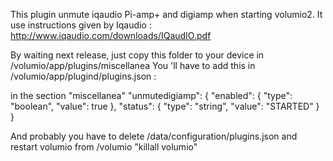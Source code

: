 This plugin unmute iqaudio Pi-amp+ and digiamp when starting volumio2.
It use instructions given by Iqaudio : http://www.iqaudio.com/downloads/IQaudIO.pdf

By waiting next release, just copy this folder to your device in /volumio/app/plugins/miscellanea
You 'll have to add this in /volumio/app/plugind/plugins.json :

in the section "miscellanea"
"unmutedigiamp": {
      "enabled": {
        "type": "boolean",
        "value": true
      },
      "status": {
        "type": "string",
        "value": "STARTED"
      }
     }

And probably you have to delete /data/configuration/plugins.json
and restart volumio from /volumio
"killall volumio"
